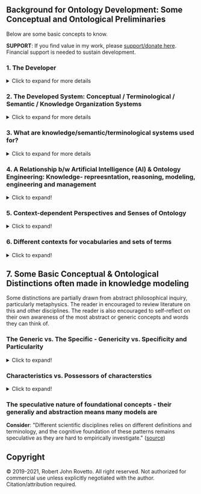 ## Background for Ontology Development: Some Conceptual and Ontological Preliminaries 
Below are some basic concepts to know.

**SUPPORT**: If you find value in my work, please [support/donate here](https://gogetfunding.com/knowledge-organization-services-ontology-terminology-metadata-concept-analysis/). Financial support is needed to sustain development.

### 1. The Developer
<details>
  <summary>Click to expand for more details</summary>
  
Consider this description of one task of the ontologist (it may be more appropriate for philosophical ontologists, but some overlaps with computational ontology): "Ontologists study how definitions, classifications and relationships can and possibly should be formulated using conceptual analysis, logic, or formal semantics in order to most effectively achieve these goal." (Source unknown) Although the name is less imporant than the activity, one may name the developer of ontologies (or similar systems in different ways): modeler, conceptual (data) modeler, ontologist, semantic modeler, schema develoepr, knolwedge modeler, etc. 
</details>

### 2. The Developed System: Conceptual / Terminological / Semantic / Knowledge Organization Systems
<details>
  <summary>Click to expand for more details</summary>
  
Ontologies represent one computable system among many that involve describing concepts, categories, terminology, semantics, and knowledge represntaiton. Other systems are taxonomies, thesauri, controlled vocabularies, etc. Ontologies are sometimes described using these names, but the greater complexity potential of ontologies would distinguish them from other systems. Ontologies have also been called semantic data models, conceptual models, and knowledge models. In all, these systems are sometimes called 'knowledge organization systems' (KOS). The name for these systems is less important as the development activity and the features and capabilities of each system.

The following lists some types of these conceptual/semantic/terminological/knowledge systems, using modified descriptions from [slide 5 of this Slideshare presentation](https://www.slideshare.net/skhan/ontology-dev?qid=8e6605c2-e7c7-4e76-b5d3-1d817b9e299b&v=&b=&from_search=4).
  
**NOTE**: Each system has purposes and applications that may overlap with others. Some may be more structured, complex, or expressive than others. 

- **Controlled Vocabulary** : an organized set of term used to catalog and index content (or--more generally--used for a given project, topic, domain, application, or goal)
- **Classification** : a controlled vocabulary whose terms are grouped
- **Taxonomy** : a controlled vocabulary with some hierarchical structure (i.e., using structuring relationships such as 'broader-than', 'is-a-subclass-of', etc.)  
- **Thesaurus** : a controlled vocabulary with term relations
- **Ontology** : a controlled vocabulary with semantic relations, constraints, axioms, and rules.
- **Knowledge Base** : an ontology + instances of the classes in the ontology. (See distinction between A-Box and T-Box in AI)
- **Semantic network** 
From ["Knowledge Representation and Reasoning for Intelligent Software Systems"](https://ulir.ul.ie/bitstream/handle/10344/1780/2011_Vassev%20(d).pdf;sequence=2) we read (bold emphasis added to mark the additional system):

"Knowledge is often best understood as a set of related concepts. A **semantic network** is a directed graph consisting of nodes—which represent concepts—connected by edges—which represent semantic relations between those concepts. [...] the following relations are common: 
- instance: X is an instance of Y if X is a specific example of the general concept Y 
- isa: X isa Y if X is a subset of the more general concept Y 
- haspart: X haspart Y if the con-cept Y is a part of the concept X"

**NOTE**: there are different descriptions of these systems. E.g., some do not consider ontologies to be controlled vocabularies. Distinct disciplines and research areas may have their own (in)formal meanings for them, disciplines such as AI, MBSE, library science, semntic web technology, formal ontology, (computational) linguistics, philosophy, data science, informatics, etc.

**NOTE**: Although these systems are sometimes called 'KOS', that name may be problematic, because more than knowledge can be captured by the developed system. The AI community, for instance, may have a specific sense for 'knowledge', which may or may not implicitly be assumed in the intended meaning and use of the name 'KOS', e.g., knowledge in sense of anything computably represented that an artificial system can act on, whether from sensors observing the external environment, from a knowledge base or knowledge model (e.g. ontology) in the system, etc.

**Basic Take-away**: a common aspect for all these strcutures is the specification of some set of symbol-structures (e.g., set of terms, a vocabulary, etc.) which often has an ascribed computable set of meanings, but is minimally intended to be applied in computational contexts.
</details>

### 3. What are knowledge/semantic/terminological systems used for?
<details>
  <summary>Click to expand for more details</summary>
  
- To index, tag, semantically annotate, and categorize content (e.g. documents, text, data, and other resources) in order to facilitate search, their discovery and their retrieval 
- To represent things and knowledge in a machine-readable manner using the constructs or terms in the respective system
- To partially structure unstructured data by adding an external semantic layer (e.g., set of semantic annotations)
- To offer a knowledge-based model of some target universe of discourse (serving as background knowledge) in order to facilitate automation or reasoning (e.g., in AI systems) 
</details>

### 4. A Relationship b/w Artificial Intelligence (AI) & Ontology Engineering: Knowledge- repreesntation, reasoning, modeling, engineering and management
<details>
  <summary>Click to expand!</summary>
  
Part of AI is about how to represent human knowledge/belief/statements in a way computer systems can process and act on, called **knowledge representation and reasoning** (KRR). 
It often involves creating a database to store content or knowledge (a **knowledgebase**) and a way to process or reason over that content.
We read: "knowledge represenation (KR) is the process of identifying the implicit knowledge, semantics or structure in raw data (from a given domain), encoding it symbolically or formally into a (formal) KR language, reasoning over this encoded knowledge, to automatically derive new knowledge by inference" ([Source of quote](https://camilothorne.altervista.org/sem_web17/Suppl_KRn.pdf))

There are different approaches for _knowlege represetnation_, i.e., for encoding knowledge as it were. One approach, or one system/tool to KRR is to develop so-called **ontologies**.
One approach is logic-based: "To achieve the precise semantics necessary for computational purposes, intelligent system designers often use logic to formalize KR" ([source](https://ulir.ul.ie/bitstream/handle/10344/1780/2011_Vassev%20(d).pdf;sequence=2)). However, there are other approaches besides formal logic.
Computable languages, used to fomrally declare a vocabulary to compose computable expressions, are often used in KRR and ontology engineering, and are sometimes called KRR languages. 
</details>

### 5. Context-dependent Perspectives and Senses of Ontology
<details>
  <summary>Click to expand!</summary>
  
From [this MIT lecture (PPT)](https://ocw.mit.edu/courses/electrical-engineering-and-computer-science/6-871-knowledge-based-applications-systems-spring-2005/lecture-notes/lect22_ontolog.pdf) we read how ontology may be used for each distinct disciplinary purpose:
- In philosophy, ontology aims to categorize the world
- In library science, it helps "organize bibliographic world, model universal and domain knowledge" which may help access bibliographic entries
- In NLP, it aims to "model lexical and domain knowledge", to help with machine translation
- In AI, it aims to "model common sense and domain knowledge", and is sometimes used in KRR 
- In semantic web technologies, it "provide[s] semantics for web resources", helping to describe those resources
</details>

### 6. Different contexts for vocabularies and sets of terms
<details>
  <summary>Click to expand!</summary>
  
- **Natural language context**. Here--our everyday speech--it is fluid, dynamic, and mutable over time. No one, no org., no project owns any word or phrase. 
- **Organizational context**: Here--as in a private company, government agency, etc.--there may be organization-specific vocabulary: each organization may have (in)formally used some terms which may or may not be different from natural language terms. An organizationare may also have terms of art unique to itself. An organization may have jargon.
- **Research/Academic/other Project context**. Here--a specific project--vocabulary may be formally specified to have specific meaning. It may or may not be similar to natural langauge terms. It may or may not involve jargon. 
  - Example: explicitly defining the vocabulary of an ontology, using some symbolic logic or some computable formalism (artificial language)
- **Discipline-specific context**. Here--as in physics or sociology--a discipline may have jardon, terms not used in everyday discourse, and terms with more precise meaning than the same terms used in natural language. 
</details>

## 7. Some Basic Conceptual & Ontological Distinctions often made in knowledge modeling
Some distinctions are partially drawn from abstract philosophical inquiry, particularly metaphysics. The reader in encouraged to review literature on this and other disciplines. The reader is also encouraged to self-reflect on their own awareness of the most abstract or generic concepts and words they can think of.

### The Generic vs. The Specific - Genericity vs. Specificity and Particularity
<details>
  <summary>Click to expand!</summary>
  
The concept of the generic, the general, the universal, etc. is distinguished from that of the specific, the indvidiual, the particular, etc. 
Historically this is partially a reflection of human philosophical inquiry into attribute-agreement, or how things can be similar, how the seem to have the same attributes, characteristics, etc. 

This is basic distinction is exemplified by some more specific ones such as:
* category - instance
* type - instance
* kind - instance
* class - member
* set - element

_CAUTION_: the way categories, types, kinds, and classes are defined varies, i.e., which characteristics are chosen as exemplifying the given category varies. So if you want to specify the type of an instance, you should consider how to define the category, and/or be aware of how a pre-defined category characterizes your given instance(s). 
</details>

### Characteristics vs. Possessors of characterstics
<details>
  <summary>Click to expand!</summary>
  
This is the distinction between a characteristic, property, feature, attribute, quality, and something said to possess, have or bear it, i.e., a property-bearer.
</details>

### The speculative nature of foundational concepts - their generaliy and abstraction means many models are 
**Consider**: "Different scientific disciplines relies on different definitions and terminology, and the cognitive foundation of these patterns remains speculative as they are hard to empirically investigate." ([source](https://imageschema.net/our-story/image-schema-list))

## Copyright
© 2019-2021, Robert John Rovetto. All right reserved.
Not authorized for commercial use unless explicitly negotiated with the author. Citation/attribution required.
